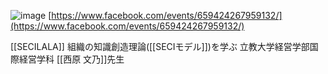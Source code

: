 
![image](https://gyazo.com/e72d34850f6ed78efbe5bb96a60a7c88/thumb/1000)
[https://www.facebook.com/events/659424267959132/](https://www.facebook.com/events/659424267959132/)

[[SECILALA]]
組織の知識創造理論([[SECIモデル]])を学ぶ
立教大学経営学部国際経営学科 [[西原 文乃]]先生
